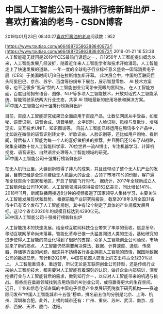 
# 中国人工智能公司十强排行榜新鲜出炉 - 喜欢打酱油的老鸟 - CSDN博客


2019年01月23日 08:40:27[喜欢打酱油的老鸟](https://me.csdn.net/weixin_42137700)阅读数：952


[https://www.toutiao.com/a6648870586388840973/](https://www.toutiao.com/a6648870586388840973/)
2019-01-21 16:53:38
人工智能毫无疑问是2019年CES最热门话题之一，自1956年人工智能提出概念以来，人工智能发展几经波折，随着近年来人工智能学者和技术开始涌现，人工智能走上了快速发展的道路。
一年一度的全球电子行业标杆意义盛会—国际消费电子展（CES）于美国时间1月8日在拉斯维加斯开幕。
此次展会中，中国的互联网巨头阿里巴巴、京东、苏宁、百度等纷纷布下展台，展示智慧零售、 AI 技术方案等，也不乏很多“黑马”型的人工智能创业公司带来亮眼的黑科技。
在人工智能方面，百度目前拥有语音、图像、NLP等多项人工智能技术，开放对话式人工智能系统、智能驾驶系统两大行业生态，共享 AI 领域最新的应用场景和解决方案。
![中国人工智能公司十强排行榜新鲜出炉](http://p1.pstatp.com/large/pgc-image/6f59bbb4e6fd4c0cbe1030e16cb3b84f)

目前，百度人工智能研究成果已全面应用于百度产品，让数亿网民从中受益，如度秘、语音识别、语音合成、语音唤醒、文字识别、人脸识别、风控与反欺诈、增强现实、交互技术UNIT、知识图谱等。
目前人工智能已经运用在腾讯多个产品中，比如说在微信的语音识别转文字、听歌识曲、人脸识别等，还比如用户购物、看新闻，背后有人工智能为每一个人的喜好做相关的推荐。并且腾讯还公布了AI战略，聚集全球数十位人工智能科学家、70位世界一流AI博士，专注机器学习、计算机视觉、语音识别、自然语言处理等人工智能领域的研究。
![中国人工智能公司十强排行榜新鲜出炉](http://p3.pstatp.com/large/pgc-image/6bb5bcad38c9498cbc60961b38bb6390)

在无人机行业里，大疆创新取得了非凡的成果，并且还带动了整个无人机产业的发展，目前已经是全球消费级无人机最大的企业，占领了市场70%的份额，客户遍布全球百余个国家和地区，开启了智能飞行时代。
据统计，2017年全球新成立人工智能创业公司1100家，人工智能领域共获得投资152亿美元，同比增长141%。
2018年11月，新闻联播用接近8分钟的视频报道了国家领导人集体学习，主要关注人工智能发展现状和趋势。
根据前瞻产业研究院报告，截至2018年3月全国31省市中已有15个发布了人工智能规划，其中有12个制定了具体的产业规模发展目标。这12个省市2020年的规模目标达到4290亿元。
![中国人工智能公司十强排行榜新鲜出炉](http://p1.pstatp.com/large/pgc-image/60bf0ac15f984782bb2df69c4e1963c0)

人工智能技术的快速发展，给全球互联网科技企业带来了丰厚的营收，信息革命、移动互联网革命尚未落幕，智能化革命已像一头猛兽闯进人类的生活，基础研究的进步使得人工智能的商业化得到了很好的支撑，众多人工智能创业公司涌现，市场迎来了新的拐点。
人工智能仍然需要解决算法、数据、计算速度、通信、传感器、存储等方面的问题，但这并不妨碍各行各业拥抱人工智能的热情，据国际数据公司的数据显示，预计到2020年，中国在机器人研发上的支出将占全球30%以上。
人工智能重资本、重运营，所以无论是互联网创业公司转型，还是传统行业采纳人工智能技术，都需要对人工智能有着深刻的认识，做好企业内部培训，深度挖掘行业与人工智能背后的需求，做到知行合一，以应对人工智能带来的机遇与挑战。
那些能在垂直领域找到应用场景的AI创业公司，或将赢得更大的生存空间。
近日，工业和信息化部直属的中国电子信息产业发展研究院旗下研究机构——赛迪顾问发布“中国人工智能城市十五强”榜单，排名前五位的分别是北京、上海、杭州、深圳和合肥。此外，上榜的城市还有：广州、重庆、苏州、武汉、南京、成都、西安、天津、厦门、沈阳。

